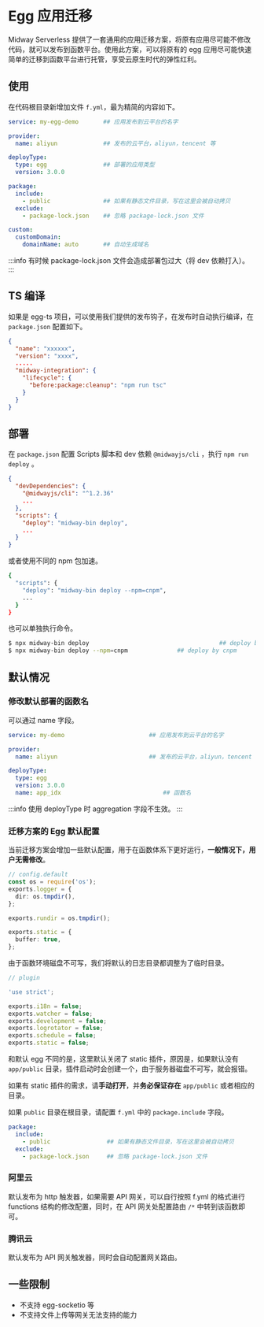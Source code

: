 # Egg 应用迁移

Midway Serverless 提供了一套通用的应用迁移方案，将原有应用尽可能不修改代码，就可以发布到函数平台。使用此方案，可以将原有的 egg 应用尽可能快速简单的迁移到函数平台进行托管，享受云原生时代的弹性红利。

## 使用

在代码根目录新增加文件 `f.yml`，最为精简的内容如下。

```yaml
service: my-egg-demo       ## 应用发布到云平台的名字

provider:
  name: aliyun             ## 发布的云平台，aliyun，tencent 等

deployType: 
  type: egg                ## 部署的应用类型
  version: 3.0.0

package:
  include:
    - public               ## 如果有静态文件目录，写在这里会被自动拷贝
  exclude:
    - package-lock.json    ## 忽略 package-lock.json 文件

custom:
  customDomain:
    domainName: auto       ## 自动生成域名
```

:::info
有时候 package-lock.json 文件会造成部署包过大（将 dev 依赖打入）。
:::

## TS 编译

如果是  egg-ts 项目，可以使用我们提供的发布钩子，在发布时自动执行编译，在 `package.json` 配置如下。

```json
{
  "name": "xxxxxx",
  "version": "xxxx",
  .....
  "midway-integration": {
    "lifecycle": {
      "before:package:cleanup": "npm run tsc"
    }
  }
}
```



## 部署

在 `package.json` 配置 Scripts 脚本和 dev 依赖 `@midwayjs/cli` ，执行 `npm run deploy` 。

```json
{
  "devDependencies": {
    "@midwayjs/cli": "^1.2.36"
    ...
  },
  "scripts": {
    "deploy": "midway-bin deploy",
    ...
  }
}
```

或者使用不同的 npm 包加速。

```bash
{
  "scripts": {
    "deploy": "midway-bin deploy --npm=cnpm",
    ...
  }
}
```

也可以单独执行命令。

```bash
$ npx midway-bin deploy										## deploy by npm
$ npx midway-bin deploy --npm=cnpm				## deploy by cnpm
```



## 默认情况

### 修改默认部署的函数名

可以通过 name 字段。

```yaml
service: my-demo  						## 应用发布到云平台的名字

provider:
  name: aliyun       					## 发布的云平台，aliyun，tencent 等

deployType:
  type: egg
  version: 3.0.0
  name: app_idx								## 函数名
```

:::info
使用 deployType 时 aggregation 字段不生效。
:::

### 迁移方案的 Egg 默认配置

当前迁移方案会增加一些默认配置，用于在函数体系下更好运行，**一般情况下，用户无需修改**。

```typescript
// config.default
const os = require('os');
exports.logger = {
  dir: os.tmpdir(),
};

exports.rundir = os.tmpdir();

exports.static = {
  buffer: true,
};
```

由于函数环境磁盘不可写，我们将默认的日志目录都调整为了临时目录。

```typescript
// plugin

'use strict';

exports.i18n = false;
exports.watcher = false;
exports.development = false;
exports.logrotator = false;
exports.schedule = false;
exports.static = false;
```

和默认 egg 不同的是，这里默认关闭了 static 插件，原因是，如果默认没有 `app/public` 目录，插件启动时会创建一个，由于服务器磁盘不可写，就会报错。

如果有 static 插件的需求，请**手动打开**，并**务必保证存在** `app/public` 或者相应的目录。

如果 `public` 目录在根目录，请配置 `f.yml` 中的 `package.include` 字段。

```yaml
package:
  include:
    - public                ## 如果有静态文件目录，写在这里会被自动拷贝
  exclude:
    - package-lock.json     ## 忽略 package-lock.json 文件
```

### 阿里云

默认发布为 http 触发器，如果需要 API 网关，可以自行按照 f.yml 的格式进行 functions 结构的修改配置，同时，在 API 网关处配置路由 `/*` 中转到该函数即可。

### 腾讯云

默认发布为 API 网关触发器，同时会自动配置网关路由。

## 一些限制

- 不支持 egg-socketio 等
- 不支持文件上传等网关无法支持的能力
